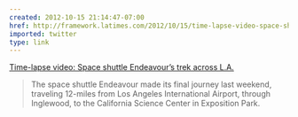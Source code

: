 ```yaml
---
created: 2012-10-15 21:14:47-07:00
href: http://framework.latimes.com/2012/10/15/time-lapse-video-space-shuttle-endeavours-trek-across-l-a/
imported: twitter
type: link
---
```


[Time-lapse video: Space shuttle Endeavour’s trek across L.A.](http://framework.latimes.com/2012/10/15/time-lapse-video-space-shuttle-endeavours-trek-across-l-a/)

> The space shuttle Endeavour made its final journey last weekend, traveling 12-miles from Los Angeles International Airport, through Inglewood, to the California Science Center in Exposition Park.